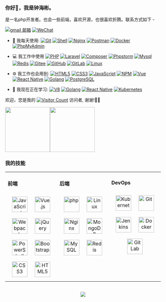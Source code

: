 <link rel="stylesheet" type="text/css" href="./css/beautiful.css">

### 你好👋，我是钟海彬。

是一名php开发者。也会一些前端，喜欢开源，也很喜欢折腾。联系方式如下 -

[![gmail 邮箱](https://img.shields.io/badge/Gmail-D14836?logo=gmail&logoColor=white)](mailto:zhonghaibin92@gmail.com)
[![WeChat](https://img.shields.io/badge/WeChat-07C160?logo=wechat&logoColor=white)](https://github.com/zhonghaibin/zhonghaibin/images/qrcode_wechat.jpg)

- 🚀 我每天使用:
  [![Git](https://img.shields.io/badge/-Git-000000?logo=git&logoColor=FF7043)](https://zhonghaibin.com/)
  [![Shell](https://img.shields.io/badge/-Shell-4EC422?logo=Shell&logoColor=FF7043)](https://zhonghaibin.com/)
  [![Nginx](https://img.shields.io/badge/-Nginx-F6C915?logo=nginx&logoColor=029137)](https://zhonghaibin.com/)
  [![Postman](https://img.shields.io/badge/-Postman-7A1FA2?logo=postman&logoColor=FC8019)](https://zhonghaibin.com/)
  [![Docker](https://img.shields.io/badge/docker-20232A?logo=docker&logoColor=61DAFB)](https://zhonghaibin.com/)
  [![PhpMyAdmin](https://img.shields.io/badge/-PhpMyAdmin-7A1FA2?logo=PhpMyAdmin&logoColor=FC8019)](https://zhonghaibin.com/)
- 💻 我工作中使用
  [![PHP](https://img.shields.io/badge/php-000000?logo=php)](https://zhonghaibin.com/)
  [![Laravel](https://img.shields.io/badge/Laravel-000000?logo=Laravel)](https://zhonghaibin.com/)
  [![Composer](https://img.shields.io/badge/-Composer-4EC422?logo=composer&logoColor=FF7043)](https://zhonghaibin.com/)
  [![Phpstorm](https://img.shields.io/badge/-phpstorm-007ACC?style=plastic&logo=phpstorm)](https://zhonghaibin.com/)
  [![Mysql](https://img.shields.io/badge/-Mysql-000?logo=Mysql&logoColor=00ACC1)](https://zhonghaibin.com/)
  [![Redis](https://img.shields.io/badge/-Redis-000?logo=Redis&logoColor=00ACC1)](https://zhonghaibin.com/)
  [![Gitee](https://img.shields.io/badge/-Gitee-A80025?logo=gitee&logoColor=F16061)](https://zhonghaibin.com/)
  [![GitHub](https://img.shields.io/badge/-GitHub-181717?style=plastic&logo=github)](https://zhonghaibin.com/)
  [![GitLab](https://img.shields.io/badge/-GitLab-FCA121?style=plastic&logo=gitlab)](https://zhonghaibin.com/)
  [![Linux](https://img.shields.io/badge/-Linux-F16061?logo=linux&logoColor=000)](https://zhonghaibin.com/)
  
- ⚙️ 我工作也会用到:
  [![HTML5](https://img.shields.io/badge/-HTML5-E34F26?style=plastic&logo=html5&logoColor=white)](https://zhonghaibin.com/)
  [![CSS3](https://img.shields.io/badge/-CSS3-1572B6?style=plastic&logo=css3)](https://zhonghaibin.com/)
  [![JavaScript](https://img.shields.io/badge/JavaScript-000000?logo=JavaScript&logoColor=FFCA28)](https://zhonghaibin.com/)
  [![NPM](https://img.shields.io/badge/-NPM-2875E3?logo=npm&logoColor=029137)](https://zhonghaibin.com/)
  [![Vue](https://img.shields.io/badge/Vue.js-35495E?logo=vue.js&logoColor=4FC08D)](https://zhonghaibin.com/)
  [![React Native](https://img.shields.io/badge/React_Native-20232A?logo=react&logoColor=61DAFB)](https://zhonghaibin.com/)
  [![Golang](https://img.shields.io/badge/-Golang-02569B?logo=go&logoColor=00ACC1)](https://zhonghaibin.com/)
  [![PostgreSQL](https://img.shields.io/badge/-PostgreSQL-336791?style=plastic&logo=postgresql)](https://zhonghaibin.com/)


- 🌱 我现在正在学习:
  [![V8](https://img.shields.io/badge/-V8-3DDC84?logo=v8&logoColor=4788F4)](https://zhonghaibin.com/)
  [![Golang](https://img.shields.io/badge/-Golang-02569B?logo=go&logoColor=00ACC1)](https://zhonghaibin.com/)
  [![React Native](https://img.shields.io/badge/React_Native-20232A?logo=react&logoColor=61DAFB)](https://zhonghaibin.com/)
  [![Kubernetes](https://img.shields.io/badge/-Kubernetes-F5F5F5?logo=Kubernetes&logoColor=316CE6)](https://zhonghaibin.com/)


欢迎，您是我的 [![Visitor Count](https://profile-counter.glitch.me/zhonghaibin/count.svg)](https://zhonghaibin.com/) 访问者, 谢谢!🎉🎉

<!-- [![Top Langs](https://github-readme-stats.vercel.app/api/top-langs/?username=zhonghaibin&theme=flag-india)](https://github.com/zhonghaibin/github-readme-stats) -->

[<span><img src="https://github-readme-stats.vercel.app/api/top-langs/?username=zhonghaibin&layout=compact" height=145/></span><span><img src="https://github-readme-stats.vercel.app/api?username=zhonghaibin&count_private=true&show_icons=true" height=145/></span>](https://zhonghaibin.com/)

<!--
<table border="0">
<tr>
<td valign="top">
<img src="https://github-readme-stats.vercel.app/api/top-langs/?username=zhonghaibin&layout=compact" alt="Top Langs" height="160" />
</td>
<td valign="top">
<img src="https://github-readme-stats.vercel.app/api?username=zhonghaibin&show_icons=true" alt="zhonghaibin's GitHub stats" height="160" />
</td>
</tr>
</table>
-->

<!--
![Top Langs](https://github-readme-stats.vercel.app/api/top-langs/?username=zhonghaibin&layout=compact)
![zhonghaibin's GitHub stats](https://github-readme-stats.vercel.app/api?username=zhonghaibin&show_icons=true)
-->

### 我的技能
<table><tr><td valign="top" width="33%">



#### 前端
<div align="center">
<img style="margin: 10px" src="https://profilinator.rishav.dev/skills-assets/javascript-original.svg" alt="JavaScript" height="50" />
<img style="margin: 10px" src="https://profilinator.rishav.dev/skills-assets/vuejs-original-wordmark.svg" alt="Vue.js" height="50" />
<img style="margin: 10px" src="https://profilinator.rishav.dev/skills-assets/webpack-original.svg" alt="Webpack" height="50" />
<img style="margin: 10px" src="https://profilinator.rishav.dev/skills-assets/jquery.png" alt="jQuery" height="50" />
<img style="margin: 10px" src="https://profilinator.rishav.dev/skills-assets/powershell.png" alt="PowerShell" height="50" />
<img style="margin: 10px" src="https://profilinator.rishav.dev/skills-assets/bootstrap-plain.svg" alt="Bootstrap" height="50" />
<img style="margin: 10px" src="https://profilinator.rishav.dev/skills-assets/css3-original-wordmark.svg" alt="CSS3" height="50" />
<img style="margin: 10px" src="https://profilinator.rishav.dev/skills-assets/html5-original-wordmark.svg" alt="HTML5" height="50" />
</div>

</td>
<td valign="top" width="33%">

#### 后端
<div align="center">
<img style="margin: 10px" src="https://profilinator.rishav.dev/skills-assets/php-original.svg" alt="php" height="50" />
<img style="margin: 10px" src="https://profilinator.rishav.dev/skills-assets/linux-original.svg" alt="Linux" height="50" />
<img style="margin: 10px" src="https://profilinator.rishav.dev/skills-assets/nginx-original.svg" alt="Nginx" height="50" />
<img style="margin: 10px" src="https://profilinator.rishav.dev/skills-assets/mongodb-original-wordmark.svg" alt="MongoDB" height="50" />
<img style="margin: 10px" src="https://profilinator.rishav.dev/skills-assets/mysql-original-wordmark.svg" alt="MySQL" height="50" />
<img style="margin: 10px" src="https://profilinator.rishav.dev/skills-assets/redis-original-wordmark.svg" alt="Redis" height="50" />
</div>

</td>
<td valign="top" width="33%">

#### DevOps
<div align="center">
<img style="margin: 10px" src="https://profilinator.rishav.dev/skills-assets/kubernetes-icon.svg" alt="Kubernetes" height="50" />
<img style="margin: 10px" src="https://profilinator.rishav.dev/skills-assets/git-scm-icon.svg" alt="Git" height="50" />
<img style="margin: 10px" src="https://profilinator.rishav.dev/skills-assets/jenkins-icon.svg" alt="Jenkins" height="50" />
<img style="margin: 10px" src="https://profilinator.rishav.dev/skills-assets/docker-original-wordmark.svg" alt="Docker" height="50" />
<img style="margin: 10px" src="https://profilinator.rishav.dev/skills-assets/gitlab.svg" alt="GitLab" height="50" />
</div>
</td>
</tr>
</table>

<br/>
<div align="center">
  <a href="https://github.com/zhonghaibin/zhonghaibin/images/buymeacoffee.jpg" target="_blank" style="display: inline-block;">
    <img
        src="https://img.shields.io/badge/Donate-Buy%20Me%20A%20Coffee-orange.svg?style=flat-square"
        align="center"
    />
  </a>
</div>
